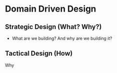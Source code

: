 # Domain Driven Design

## Strategic Design (What? Why?)

- What are we building? And why are we building it?

## Tactical Design (How)

Why

